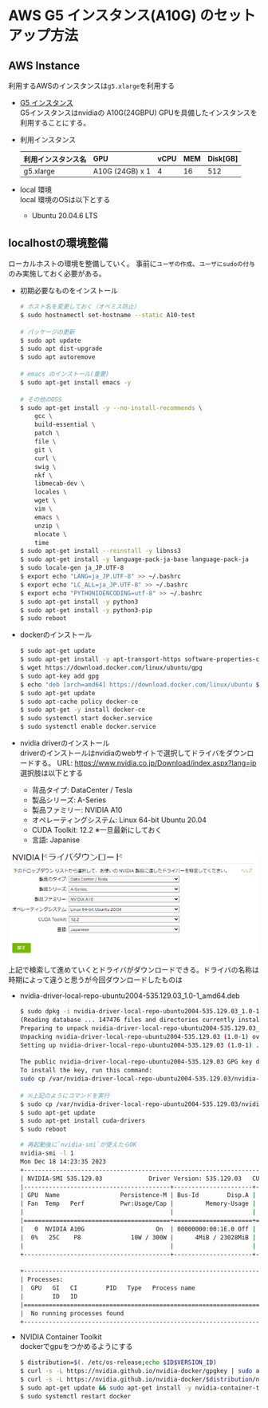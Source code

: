 # AWS G5 インスタンス(A10G) のセットアップ方法

## AWS Instance
利用するAWSのインスタンスは`g5.xlarge`を利用する

* [G5 インスタンス](https://aws.amazon.com/jp/ec2/instance-types/g5/)  
G5インスタンスはnvidiaの A10G(24GBPU) GPUを具備したインスタンスを利用することにする。

* 利用インスタンス  

  | 利用インスタンス名 | GPU | vCPU | MEM | Disk[GB] |
  | :---- | :---- | :---- | :---- | :---- |
  | g5.xlarge | A10G (24GB) x 1 | 4 | 16 | 512 |

* local 環境  
  local 環境のOSは以下とする
  * Ubuntu 20.04.6 LTS 

## localhostの環境整備
ローカルホストの環境を整備していく。
事前に`ユーザの作成`、`ユーザにsudoの付与`のみ実施しておく必要がある。

* 初期必要なものをインストール

  ```bash
  # ホスト名を変更しておく（オペミス防止）
  $ sudo hostnamectl set-hostname --static A10-test
  
  # パッケージの更新
  $ sudo apt update
  $ sudo apt dist-upgrade
  $ sudo apt autoremove
  
  # emacs のインストール(重要)
  $ sudo apt-get install emacs -y
  
  # その他のOSS
  $ sudo apt-get install -y --no-install-recommends \
      gcc \
      build-essential \
      patch \
      file \
      git \
      curl \
      swig \
      nkf \
      libmecab-dev \
      locales \
      wget \
      vim \
      emacs \
      unzip \
      mlocate \
      time
  $ sudo apt-get install --reinstall -y libnss3
  $ sudo apt-get install -y language-pack-ja-base language-pack-ja
  $ sudo locale-gen ja_JP.UTF-8
  $ export echo "LANG=ja_JP.UTF-8" >> ~/.bashrc
  $ export echo "LC_ALL=ja_JP.UTF-8" >> ~/.bashrc
  $ export echo "PYTHONIOENCODING=utf-8" >> ~/.bashrc
  $ sudo apt-get install -y python3
  $ sudo apt-get install -y python3-pip
  $ sudo reboot
  ```

* dockerのインストール

  ```bash
  $ sudo apt-get update
  $ sudo apt-get install -y apt-transport-https software-properties-common ca-certificates curl
  $ wget https://download.docker.com/linux/ubuntu/gpg 
  $ sudo apt-key add gpg
  $ echo "deb [arch=amd64] https://download.docker.com/linux/ubuntu $(lsb_release -cs) stable" | sudo tee -a /etc/apt/sources.list.d/docker.list
  $ sudo apt-get update
  $ sudo apt-cache policy docker-ce
  $ sudo apt-get -y install docker-ce
  $ sudo systemctl start docker.service
  $ sudo systemctl enable docker.service
  ```
  
* nvidia driverのインストール  
driverのインストールはnvidiaのwebサイトで選択してドライバをダウンロードする。
URL: https://www.nvidia.co.jp/Download/index.aspx?lang=jp  
選択肢は以下とする
  * 背品タイプ: DataCenter / Tesla
  * 製品シリーズ: A-Series
  * 製品ファミリー: NVIDIA A10
  * オペレーティングシステム: Linux 64-bit Ubuntu 20.04
  * CUDA Toolkit: 12.2 ※一旦最新にしておく
  * 言語: Japanise

<p align="center">
<img src="images/driver.png" width="700px">
</p>

上記で検索して進めていくとドライバがダウンロードできる。ドライバの名称は時期によって違うと思うが今回ダウンロードしたものは

* nvidia-driver-local-repo-ubuntu2004-535.129.03_1.0-1_amd64.deb

  ```bash
  $ sudo dpkg -i nvidia-driver-local-repo-ubuntu2004-535.129.03_1.0-1_amd64.deb
  (Reading database ... 147476 files and directories currently installed.)
  Preparing to unpack nvidia-driver-local-repo-ubuntu2004-535.129.03_1.0-1_amd64.deb ...
  Unpacking nvidia-driver-local-repo-ubuntu2004-535.129.03 (1.0-1) over (1.0-1) ...
  Setting up nvidia-driver-local-repo-ubuntu2004-535.129.03 (1.0-1) ...
  
  The public nvidia-driver-local-repo-ubuntu2004-535.129.03 GPG key does not appear to be installed.
  To install the key, run this command:
  sudo cp /var/nvidia-driver-local-repo-ubuntu2004-535.129.03/nvidia-driver-local-DD4780A0-keyring.gpg /usr/share/keyrings/
  
  # ※上記のようにコマンドを実行
  $ sudo cp /var/nvidia-driver-local-repo-ubuntu2004-535.129.03/nvidia-driver-local-DD4780A0-keyring.gpg /usr/share/keyrings/
  $ sudo apt-get update
  $ sudo apt-get install cuda-drivers
  $ sudo reboot
  ```
  ```bash
  # 再起動後に`nvidia-smi`が使えたらOK
  nvidia-smi -l 1
  Mon Dec 18 14:23:35 2023
  +---------------------------------------------------------------------------------------+
  | NVIDIA-SMI 535.129.03             Driver Version: 535.129.03   CUDA Version: 12.2     |
  |-----------------------------------------+----------------------+----------------------+
  | GPU  Name                 Persistence-M | Bus-Id        Disp.A | Volatile Uncorr. ECC |
  | Fan  Temp   Perf          Pwr:Usage/Cap |         Memory-Usage | GPU-Util  Compute M. |
  |                                         |                      |               MIG M. |
  |=========================================+======================+======================|
  |   0  NVIDIA A10G                    On  | 00000000:00:1E.0 Off |                    0 |
  |  0%   25C    P8              10W / 300W |      4MiB / 23028MiB |      0%      Default |
  |                                         |                      |                  N/A |
  +-----------------------------------------+----------------------+----------------------+
  
  +---------------------------------------------------------------------------------------+
  | Processes:                                                                            |
  |  GPU   GI   CI        PID   Type   Process name                            GPU Memory |
  |        ID   ID                                                             Usage      |
  |=======================================================================================|
  |  No running processes found                                                           |
  +---------------------------------------------------------------------------------------+
  ```

* NVIDIA Container Toolkit  
dockerでgpuをつかめるようにする
  ```bash
  $ distribution=$(. /etc/os-release;echo $ID$VERSION_ID)
  $ curl -s -L https://nvidia.github.io/nvidia-docker/gpgkey | sudo apt-key add -
  $ curl -s -L https://nvidia.github.io/nvidia-docker/$distribution/nvidia-docker.list | sudo tee /etc/apt/sources.list.d/nvidia-docker.list
  $ sudo apt-get update && sudo apt-get install -y nvidia-container-toolkit
  $ sudo systemctl restart docker
  ```
